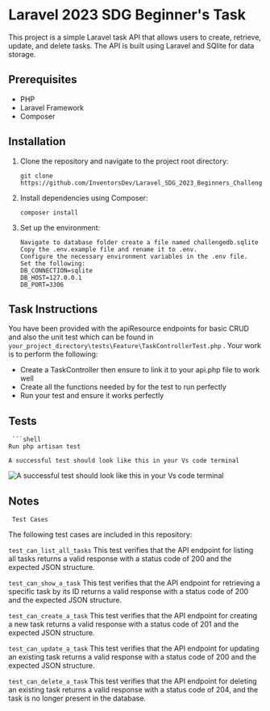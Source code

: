 # Laravel 2023 SDG Beginner's Task

This project is a simple Laravel task API that allows users to create, retrieve, update, and delete tasks. The API is built using Laravel and SQlite for data storage.

## Prerequisites

- PHP
- Laravel Framework
- Composer

## Installation

1. Clone the repository and navigate to the project root directory:

   ```shell
   git clone https://github.com/InventorsDev/Laravel_SDG_2023_Beginners_Challenge.git

2. Install dependencies using Composer:

   ```shell
   composer install

3. Set up the environment:

   ```shell
   Navigate to database folder create a file named challengedb.sqlite
   Copy the .env.example file and rename it to .env.
   Configure the necessary environment variables in the .env file.
   Set the following:
   DB_CONNECTION=sqlite
   DB_HOST=127.0.0.1
   DB_PORT=3306

## Task Instructions

You have been provided with the apiResource endpoints for basic CRUD and also the unit test which can be found in `your_project_directory\tests\Feature\TaskControllerTest.php` .
Your work is to perform the following:

- Create a TaskController then ensure to link it to your api.php file to work well
- Create all the functions needed by for the test to run perfectly
- Run your test and ensure it works perfectly

## Tests
     ```shell
    Run php artisan test

    A successful test should look like this in your Vs code terminal
![A successful test should look like this in your Vs code terminal](public\Screenshottest.png)

## Notes
     Test Cases
The following test cases are included in this repository:

`test_can_list_all_tasks`
This test verifies that the API endpoint for listing all tasks returns a valid response with a status code of 200 and the expected JSON structure.

`test_can_show_a_task`
This test verifies that the API endpoint for retrieving a specific task by its ID returns a valid response with a status code of 200 and the expected JSON structure.

`test_can_create_a_task`
This test verifies that the API endpoint for creating a new task returns a valid response with a status code of 201 and the expected JSON structure.

`test_can_update_a_task`
This test verifies that the API endpoint for updating an existing task returns a valid response with a status code of 200 and the expected JSON structure.

`test_can_delete_a_task`
This test verifies that the API endpoint for deleting an existing task returns a valid response with a status code of 204, and the task is no longer present in the database.
